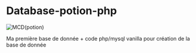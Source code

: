 # Database-potion-php

![MCD(potion)](https://github.com/SofianeAboulkabila/Database-potion-php/assets/123935185/c5e15881-9a68-4895-9d62-a40a2af5e011)

Ma première base de donnée + code php/mysql vanilla pour création de la base de donnée
